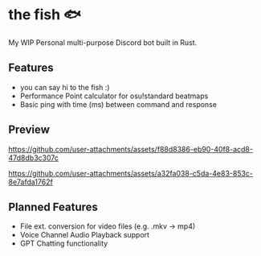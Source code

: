 # the fish 🐟
My WIP Personal multi-purpose Discord bot built in Rust.
## Features
- you can say hi to the fish :)
- Performance Point calculator for osu!standard beatmaps
- Basic ping with time (ms) between command and response
## Preview
https://github.com/user-attachments/assets/f88d8386-eb90-40f8-acd8-47d8db3c307c

https://github.com/user-attachments/assets/a32fa038-c5da-4e83-853c-8e7afda1762f
## Planned Features 
- File ext. conversion for video files (e.g. .mkv -> mp4)
- Voice Channel Audio Playback support
- GPT Chatting functionality
